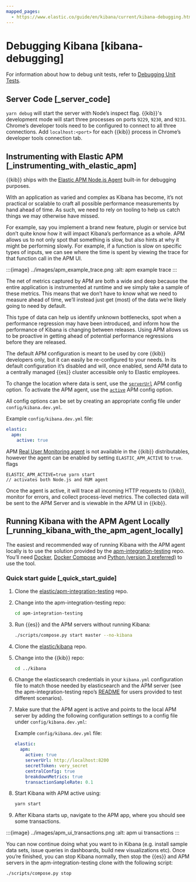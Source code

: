 ```yaml
---
mapped_pages:
  - https://www.elastic.co/guide/en/kibana/current/kibana-debugging.html
---
```


# Debugging Kibana [kibana-debugging]

For information about how to debug unit tests, refer to [Debugging Unit Tests](/extend/development-tests.md#debugging-unit-tests).


## Server Code [_server_code]

`yarn debug` will start the server with Node’s inspect flag. {{kib}}'s development mode will start three processes on ports `9229`, `9230`, and `9231`. Chrome’s developer tools need to be configured to connect to all three connections. Add `localhost:<port>` for each {{kib}} process in Chrome’s developer tools connection tab.


## Instrumenting with Elastic APM [_instrumenting_with_elastic_apm]

{{kib}} ships with the [Elastic APM Node.js Agent](https://github.com/elastic/apm-agent-nodejs) built-in for debugging purposes.

With an application as varied and complex as Kibana has become, it’s not practical or scalable to craft all possible performance measurements by hand ahead of time. As such, we need to rely on tooling to help us catch things we may otherwise have missed.

For example, say you implement a brand new feature, plugin or service but don’t quite know how it will impact Kibana’s performance as a whole. APM allows us to not only spot that something is slow, but also hints at why it might be performing slowly. For example, if a function is slow on specific types of inputs, we can see where the time is spent by viewing the trace for that function call in the APM UI.

:::{image} ../images/apm_example_trace.png
:alt: apm example trace
:::

The net of metrics captured by APM are both a wide and deep because the entire application is instrumented at runtime and we simply take a sample of these metrics. This means that we don’t have to know what we need to measure ahead of time, we’ll instead just get (most) of the data we’re likely going to need by default.

This type of data can help us identify unknown bottlenecks, spot when a performance regression may have been introduced, and inform how the performance of Kibana is changing between releases. Using APM allows us to be proactive in getting ahead of potential performance regressions before they are released.

The default APM configuration is meant to be used by core {{kib}} developers only, but it can easily be re-configured to your needs. In its default configuration it’s disabled and will, once enabled, send APM data to a centrally managed {{es}} cluster accessible only to Elastic employees.

To change the location where data is sent, use the [`serverUrl`](apm-agent-nodejs://reference/configuration.md#server-url) APM config option. To activate the APM agent, use the [`active`](apm-agent-nodejs://reference/configuration.md#active) APM config option.

All config options can be set by creating an appropriate config file under `config/kibana.dev.yml`.

Example `config/kibana.dev.yml` file:

```yaml
elastic:
  apm:
    active: true
```

APM [Real User Monitoring agent](apm-agent-rum-js://reference/index.md) is not available in the {{kib}} distributables, however the agent can be enabled by setting `ELASTIC_APM_ACTIVE` to `true`. flags

```
ELASTIC_APM_ACTIVE=true yarn start
// activates both Node.js and RUM agent
```
Once the agent is active, it will trace all incoming HTTP requests to {{kib}}, monitor for errors, and collect process-level metrics. The collected data will be sent to the APM Server and is viewable in the APM UI in {{kib}}.


## Running Kibana with the APM Agent Locally [_running_kibana_with_the_apm_agent_locally]

The easiest and recommended way of running Kibana with the APM agent locally is to use the solution provided by the [apm-integration-testing](https://github.com/elastic/apm-integration-testing) repo. You’ll need [Docker](https://www.docker.com/community-edition), [Docker Compose](https://docs.docker.com/compose/install/) and [Python (version 3 preferred)](https://www.python.org/downloads) to use the tool.


### Quick start guide [_quick_start_guide]

1. Clone the [elastic/apm-integration-testing](https://github.com/elastic/apm-integration-testing) repo.
2. Change into the apm-integration-testing repo:

    ```bash
    cd apm-integration-testing
    ```

3. Run {{es}} and the APM servers without running Kibana:

    ```bash
    ./scripts/compose.py start master --no-kibana
    ```

4. Clone the [elastic/kibana](https://github.com/elastic/kibana) repo.
5. Change into the {{kib}} repo:

    ```bash
    cd ../kibana
    ```

6. Change the elasticsearch credentials in your `kibana.yml` configuration file to match those needed by elasticsearch and the APM server (see the apm-integration-testing repo’s [README](https://github.com/elastic/apm-integration-testing#logging-in) for users provided to test different scenarios).
7. Make sure that the APM agent is active and points to the local APM server by adding the following configuration settings to a config file under `config/kibana.dev.yml`:

    Example `config/kibana.dev.yml` file:

    ```yaml
    elastic:
      apm:
        active: true
        serverUrl: http://localhost:8200
        secretToken: very_secret
        centralConfig: true
        breakdownMetrics: true
        transactionSampleRate: 0.1
    ```

8. Start Kibana with APM active using:

    ```bash
    yarn start
    ```

9. After Kibana starts up, navigate to the APM app, where you should see some transactions.

:::{image} ../images/apm_ui_transactions.png
:alt: apm ui transactions
:::

You can now continue doing what you want to in Kibana (e.g. install sample data sets, issue queries in dashboards, build new visualizations etc). Once you’re finished, you can stop Kibana normally, then stop the {{es}} and APM servers in the apm-integration-testing clone with the following script:

```bash
./scripts/compose.py stop
```

